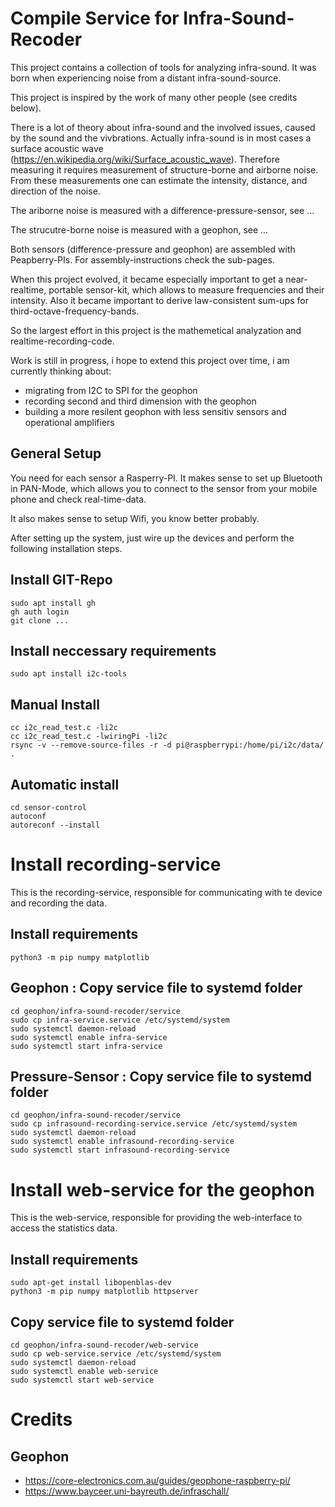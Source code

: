 # Compile Service for Infra-Sound-Recoder

This project contains a collection of tools for analyzing infra-sound. It was born when experiencing noise from a distant infra-sound-source.

This project is inspired by the work of many other people (see credits below).

There is a lot of theory about infra-sound and the involved issues, caused by the sound and the vivbrations. Actually infra-sound is in 
most cases a surface acoustic wave (https://en.wikipedia.org/wiki/Surface_acoustic_wave). Therefore measuring it requires measurement of
structure-borne and airborne noise. From these measurements one can estimate the intensity, distance, and direction of the noise.

The ariborne noise is measured with a difference-pressure-sensor, see ...

The strucutre-borne noise is measured with a geophon, see ... 

Both sensors (difference-pressure and geophon) are assembled with Peapberry-PIs. For assembly-instructions check the sub-pages.

When this project evolved, it became especially important to get a near-realtime, portable sensor-kit, which allows to measure
frequencies and their intensity. Also it became important to derive law-consistent sum-ups for third-octave-frequency-bands.

So the largest effort in this project is the mathemetical analyzation and realtime-recording-code.

Work is still in progress, i hope to extend this project over time, i am currently thinking about:

* migrating from I2C to SPI for the geophon
* recording second and third dimension with the geophon
* building a more resilent geophon with less sensitiv sensors and operational amplifiers 

## General Setup

You need for each sensor a Rasperry-PI. It makes sense to set up Bluetooth in PAN-Mode, which allows you to connect to the sensor from your mobile phone and check real-time-data.

It also makes sense to setup Wifi, you know better probably.

After setting up the system, just wire up the devices and perform the following installation steps.

## Install GIT-Repo

```
sudo apt install gh
gh auth login
git clone ...
```

## Install neccessary requirements

```
sudo apt install i2c-tools
```

## Manual Install
```
cc i2c_read_test.c -li2c
cc i2c_read_test.c -lwiringPi -li2c
rsync -v --remove-source-files -r -d pi@raspberrypi:/home/pi/i2c/data/ . 
```
## Automatic install
```
cd sensor-control
autoconf
autoreconf --install
```
# Install recording-service

This is the recording-service, responsible for communicating with te device and recording the data.

## Install requirements
```
python3 -m pip numpy matplotlib
```
## Geophon : Copy service file to systemd folder
```
cd geophon/infra-sound-recoder/service
sudo cp infra-service.service /etc/systemd/system
sudo systemctl daemon-reload
sudo systemctl enable infra-service
sudo systemctl start infra-service
```

## Pressure-Sensor : Copy service file to systemd folder
```
cd geophon/infra-sound-recoder/service
sudo cp infrasound-recording-service.service /etc/systemd/system
sudo systemctl daemon-reload
sudo systemctl enable infrasound-recording-service
sudo systemctl start infrasound-recording-service
```

# Install web-service for the geophon

This is the web-service, responsible for providing the web-interface to access the statistics data.

## Install requirements

```
sudo apt-get install libopenblas-dev
python3 -m pip numpy matplotlib httpserver
```
## Copy service file to systemd folder

```
cd geophon/infra-sound-recoder/web-service
sudo cp web-service.service /etc/systemd/system
sudo systemctl daemon-reload
sudo systemctl enable web-service
sudo systemctl start web-service
```
# Credits

## Geophon

* https://core-electronics.com.au/guides/geophone-raspberry-pi/
* https://www.bayceer.uni-bayreuth.de/infraschall/